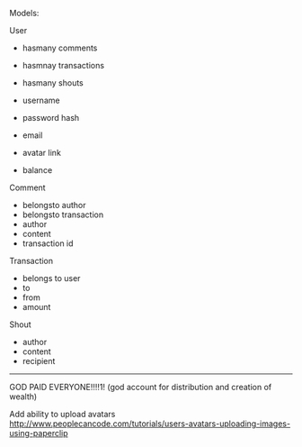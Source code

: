 Models:

User
 - hasmany comments
 - hasmnay transactions
 - hasmany shouts

 - username
 - password hash
 - email
 - avatar link
 - balance

Comment
 - belongsto author
 - belongsto transaction
 - author
 - content
 - transaction id

Transaction
 - belongs to user
 - to
 - from
 - amount

Shout
  - author
  - content
  - recipient


----

  GOD PAID EVERYONE!!!!1!
  (god account for distribution and creation of wealth)

  Add ability to upload avatars
  http://www.peoplecancode.com/tutorials/users-avatars-uploading-images-using-paperclip
